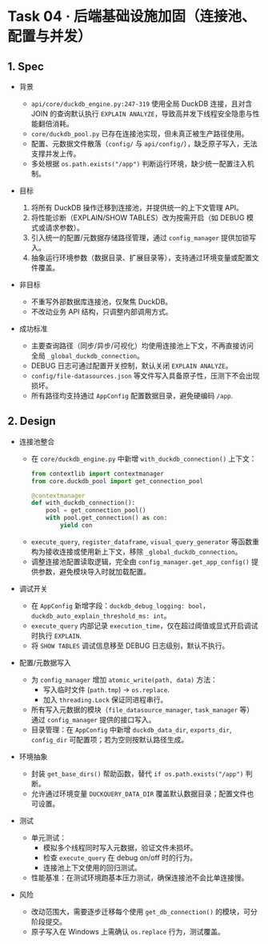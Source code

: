 # Task 04 · 后端基础设施加固（连接池、配置与并发）

## 1. Spec

- 背景  
  - `api/core/duckdb_engine.py:247-319` 使用全局 DuckDB 连接，且对含 JOIN 的查询默认执行 `EXPLAIN ANALYZE`，导致高并发下线程安全隐患与性能翻倍消耗。  
  - `core/duckdb_pool.py` 已存在连接池实现，但未真正被生产路径使用。  
  - 配置、元数据文件散落（`config/` 与 `api/config/`），缺乏原子写入，无法支撑并发上传。  
  - 多处根据 `os.path.exists("/app")` 判断运行环境，缺少统一配置注入机制。

- 目标  
  1. 将所有 DuckDB 操作迁移到连接池，并提供统一的上下文管理 API。  
  2. 将性能诊断（EXPLAIN/SHOW TABLES）改为按需开启（如 DEBUG 模式或请求参数）。  
  3. 引入统一的配置/元数据存储路径管理，通过 `config_manager` 提供加锁写入。  
  4. 抽象运行环境参数（数据目录、扩展目录等），支持通过环境变量或配置文件覆盖。

- 非目标  
  - 不重写外部数据库连接池，仅聚焦 DuckDB。  
  - 不改动业务 API 结构，只调整内部调用方式。

- 成功标准  
  - 主要查询路径（同步/异步/可视化）均使用连接池上下文，不再直接访问全局 `_global_duckdb_connection`。  
  - DEBUG 日志可通过配置开关控制，默认关闭 `EXPLAIN ANALYZE`。  
  - `config/file-datasources.json` 等文件写入具备原子性，压测下不会出现损坏。  
  - 所有路径均支持通过 `AppConfig` 配置数据目录，避免硬编码 `/app`.

## 2. Design

- 连接池整合  
  - 在 `core/duckdb_engine.py` 中新增 `with_duckdb_connection()` 上下文：  
    ```python
    from contextlib import contextmanager
    from core.duckdb_pool import get_connection_pool

    @contextmanager
    def with_duckdb_connection():
        pool = get_connection_pool()
        with pool.get_connection() as con:
            yield con
    ```
  - `execute_query`, `register_dataframe`, `visual_query_generator` 等函数重构为接收连接或使用新上下文，移除 `_global_duckdb_connection`。  
  - 调整连接池配置读取逻辑，完全由 `config_manager.get_app_config()` 提供参数，避免模块导入时就加载配置。

- 调试开关  
  - 在 `AppConfig` 新增字段：`duckdb_debug_logging: bool`，`duckdb_auto_explain_threshold_ms: int`。  
  - `execute_query` 内部记录 `execution_time`，仅在超过阈值或显式开启调试时执行 `EXPLAIN`.  
  - 将 `SHOW TABLES` 调试信息移至 DEBUG 日志级别，默认不执行。

- 配置/元数据写入  
  - 为 `config_manager` 增加 `atomic_write(path, data)` 方法：  
    - 写入临时文件 (`path.tmp`) -> `os.replace`.  
    - 加入 `threading.Lock` 保证同进程串行。  
  - 所有写入元数据的模块（`file_datasource_manager`, `task_manager` 等）通过 `config_manager` 提供的接口写入。  
  - 目录管理：在 `AppConfig` 中新增 `duckdb_data_dir`, `exports_dir`, `config_dir` 可配置项；若为空则按默认路径生成。

- 环境抽象  
  - 封装 `get_base_dirs()` 帮助函数，替代 `if os.path.exists("/app")` 判断。  
  - 允许通过环境变量 `DUCKQUERY_DATA_DIR` 覆盖默认数据目录；配置文件也可设置。

- 测试  
  - 单元测试：  
    - 模拟多个线程同时写入元数据，验证文件未损坏。  
    - 检查 `execute_query` 在 debug on/off 时的行为。  
    - 连接池上下文使用的回归测试。  
  - 性能基准：在测试环境跑基本压力测试，确保连接池不会比单连接慢。

- 风险  
  - 改动范围大，需要逐步迁移每个使用 `get_db_connection()` 的模块，可分阶段提交。  
  - 原子写入在 Windows 上需确认 `os.replace` 行为，测试覆盖。

